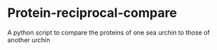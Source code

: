 Protein-reciprocal-compare
==========================

A python script to compare the proteins of one sea urchin to those of another urchin
